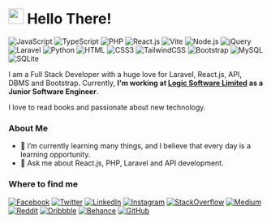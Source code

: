 <h1><img src="https://emojis.slackmojis.com/emojis/images/1531849430/4246/blob-sunglasses.gif?1531849430" width="30"/> Hello There!</h1>

![JavaScript](https://img.shields.io/badge/JavaScript-F7DF1E?style=flat-square&logo=javascript&logoColor=black)
![TypeScript](https://img.shields.io/badge/TypeScript-007ACC?style=flat-square&logo=typescript&logoColor=white)
![PHP](https://img.shields.io/badge/PHP-777BB4?style=flat-square&logo=php&logoColor=white)
![React.js](https://img.shields.io/badge/React.js-0081CB?style=flat-square&logo=react&logoColor=61DAFB)
![Vite](https://img.shields.io/badge/Vite-593D88?style=flat-square&logo=vite&logoColor=white)
![Node.js](https://img.shields.io/badge/Node.js-43853D?style=flat-square&logo=node.js&logoColor=white)
![jQuery](https://img.shields.io/badge/jQuery-0769AD?style=flat-square&logo=jquery&logoColor=white)
![Laravel](https://img.shields.io/badge/Laravel-FF2D20?style=flat-square&logo=laravel&logoColor=white)
![Python](https://img.shields.io/badge/Python-3776AB?style=flat-square&logo=python&logoColor=white)
![HTML](https://img.shields.io/badge/HTML5-E34F26?style=flat-square&logo=html5&logoColor=white)
![CSS3](https://img.shields.io/badge/CSS3-1572B6?style=flat-square&logo=css3&logoColor=white)
![TailwindCSS](https://img.shields.io/badge/Tailwind_CSS-38B2AC?style=flat-square&logo=tailwind-css&logoColor=white)
![Bootstrap](https://img.shields.io/badge/Bootstrap-563D7C?style=flat-square&logo=bootstrap&logoColor=white)
![MySQL](https://img.shields.io/badge/MySQL-005C84?style=flat-square&logo=mysql&logoColor=white)
![SQLite](https://img.shields.io/badge/SQLite-07405E?style=flat-square&logo=sqlite&logoColor=white)

I am a Full Stack Developer with a huge love for Laravel, React.js, API, DBMS and Bootstrap. Currently, **I'm working at [Logic Software Limited]([https://xeroneit.net/](https://logicsoftbd.com/)) as a Junior Software Engineer**.

I love to read books and passionate about new technology.

### About Me
- 🌱 I’m currently learning many things, and I believe that every day is a learning opportunity.
- 💬 Ask me about React.js, PHP, Laravel and API development.


### Where to find me

[![Facebook](https://img.shields.io/badge/Facebook-1877F2?style=flat-square&logo=facebook&logoColor=white)](https://www.facebook.com/FajlaRabby666/)
[![Twitter](https://img.shields.io/badge/Twitter-1DA1F2?style=flat-square&logo=twitter&logoColor=white)](https://twitter.com/FajlaRabby666)
[![LinkedIn](https://img.shields.io/badge/LinkedIn-0077B5?style=flat-square&logo=linkedin&logoColor=white)](https://www.linkedin.com/in/fajlarabby666/)
[![Instagram](https://img.shields.io/badge/Instagram-E4405F?style=flat-square&logo=instagram&logoColor=white)](https://www.instagram.com/rabbysphotos/)
[![StackOverflow](https://img.shields.io/badge/Stack_Overflow-FE7A16?style=flat-square&logo=stack-overflow&logoColor=white)](https://stackoverflow.com/users/14328168/fajla-rabby)
[![Medium](https://img.shields.io/badge/Medium-12100E?style=flat-square&logo=medium&logoColor=white)](https://medium.com/@fajlarabby666)
[![Reddit](https://img.shields.io/badge/Reddit-FF4500?style=flat-square&logo=reddit&logoColor=white)](https://www.reddit.com/user/Fajla_Rabby)
[![Dribbble](https://img.shields.io/badge/Dribbble-EA4C89?style=flat-square&logo=dribbble&logoColor=white)](https://dribbble.com/FajlaRabby666)
[![Behance](https://img.shields.io/badge/Behance-1769FF?style=flat-square&logo=behance&logoColor=white)](https://www.behance.net/fajlarabby666)
[![GitHub](https://img.shields.io/badge/GitHub-181717?style=flat-square&logo=github&logoColor=white)](https://github.com/Fajla-Rabby)
